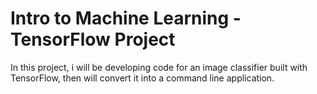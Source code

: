 # Intro to Machine Learning - TensorFlow Project
 In this project, i will be developing code for an image classifier built with TensorFlow, then will convert it into a command line application.
